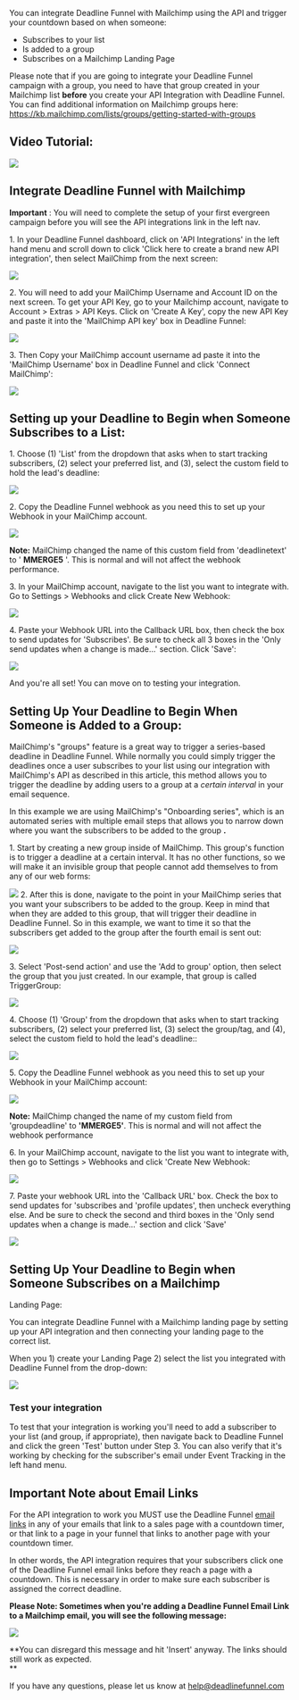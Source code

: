 You can integrate Deadline Funnel with Mailchimp using the API and trigger
your countdown based on when someone:

  * Subscribes to your list 
  * Is added to a group
  * Subscribes on a Mailchimp Landing Page

Please note that if you are going to integrate your Deadline Funnel campaign
with a group, you need to have that group created in your Mailchimp list
**before**  you create your API Integration with Deadline Funnel. You can find
additional information on Mailchimp groups here:
<https://kb.mailchimp.com/lists/groups/getting-started-with-groups>

## Video Tutorial:

![](https://fast.wistia.com/embed/medias/1vfqfnncct/swatch)

## Integrate Deadline Funnel with Mailchimp

**Important** : You will need to complete the setup of your first evergreen
campaign before you will see the API integrations link in the left nav.

1\.  In your Deadline Funnel dashboard, click on 'API Integrations' in the left hand menu and scroll down to click 'Click here to create a brand new API integration', then select MailChimp from the next screen: 

![](https://d33v4339jhl8k0.cloudfront.net/docs/assets/53974d6ce4b0c76107b109d1/images/5b48d6dc2c7d3a099f2e876e/file-5SYoM4nVm8.png)


2\. You will need to add your MailChimp Username and Account ID on the next screen. To get your API Key, go to your Mailchimp account, navigate to Account > Extras > API Keys. Click on 'Create A Key', copy the new API Key and paste it into the 'MailChimp API key' box in Deadline Funnel:     

![](https://d33v4339jhl8k0.cloudfront.net/docs/assets/53974d6ce4b0c76107b109d1/images/59c18db32c7d3a73488cfc9a/file-4VuyNdkQW0.png)


3\. Then Copy your MailChimp account username ad paste it into the 'MailChimp Username' box in Deadline Funnel and click 'Connect MailChimp': 

![](https://d33v4339jhl8k0.cloudfront.net/docs/assets/53974d6ce4b0c76107b109d1/images/5b48d8e32c7d3a099f2e8789/file-nU6JdBd7Kn.png)

## Setting up your Deadline to Begin when Someone Subscribes to a List:

1\.  Choose (1) 'List' from the dropdown that asks when to start tracking subscribers, (2) select your preferred list, and (3), select the custom field to hold the lead's deadline: 

![](https://d33v4339jhl8k0.cloudfront.net/docs/assets/53974d6ce4b0c76107b109d1/images/5b48e5430428630abc0c0c67/file-WOmSyWDs6G.png)


2\. Copy the Deadline Funnel webhook as you need this to set up your Webhook in
your MailChimp account.

![](https://d33v4339jhl8k0.cloudfront.net/docs/assets/53974d6ce4b0c76107b109d1/images/5b48e5882c7d3a099f2e8802/file-dYgZxEZkY1.png)

**Note:**  MailChimp changed the name of this custom field from 'deadlinetext'
to ' **MMERGE5** '. This is normal and will not affect the webhook
performance.


3\. In your MailChimp account, navigate to the list you want to integrate with. Go to Settings > Webhooks and click Create New Webhook: 

![](https://d33v4339jhl8k0.cloudfront.net/docs/assets/53974d6ce4b0c76107b109d1/images/59c18ff32c7d3a73488cfcaa/file-4ASDTBjknn.png)


4\. Paste your Webhook URL into the Callback URL box, then check the box to send updates for 'Subscribes'. Be sure to check all 3 boxes in the 'Only send updates when a change is made...' section. Click 'Save': 

![](https://d33v4339jhl8k0.cloudfront.net/docs/assets/53974d6ce4b0c76107b109d1/images/59c190ad2c7d3a73488cfcad/file-jBxxYZ5y4r.png)

And you're all set! You can move on to testing your integration.

## Setting Up Your Deadline to Begin When Someone is Added to a Group:

MailChimp's "groups" feature is a great way to trigger a series-based deadline
in Deadline Funnel. While normally you could simply trigger the deadlines once
a user subscribes to your list using our integration with MailChimp's API as
described in this article, this method allows you to trigger the deadline by
adding users to a group at a _certain interval_ in your email sequence.

In this example we are using MailChimp's "Onboarding series", which is an
automated series with multiple email steps that allows you to narrow down
where you want the subscribers to be added to the group **.**

1\.  Start by creating a new group inside of MailChimp. This group's function is to trigger a deadline at a certain interval. It has no other functions, so we will make it an invisible group that people cannot add themselves to from any of our web forms: 

![](https://d33v4339jhl8k0.cloudfront.net/docs/assets/53974d6ce4b0c76107b109d1/images/5d1cc53f2c7d3a5cd38e9144/file-ZrDLAQRHBf.jpg) 
2\. After this is done, navigate to the point in your MailChimp series that you want your subscribers to be added to the group. Keep in mind that when they are added to this group, that will trigger their deadline in Deadline Funnel. So in this example, we want to time it so that the subscribers get added to the group after the fourth email is sent out: 

![](https://d33v4339jhl8k0.cloudfront.net/docs/assets/53974d6ce4b0c76107b109d1/images/5d1cc4e22c7d3a5cd38e9137/file-u9RhY7TY23.jpg)

3\. Select 'Post-send action' and use the 'Add to group' option, then select the group that you just created. In our example, that group is called TriggerGroup: 

![](https://d33v4339jhl8k0.cloudfront.net/docs/assets/53974d6ce4b0c76107b109d1/images/5d1cc6432c7d3a5cd38e9166/file-S9Ocl2KKuE.jpg)


4\. Choose (1) 'Group' from the dropdown that asks when to start tracking subscribers, (2) select your preferred list, (3) select the group/tag, and (4), select the custom field to hold the lead's deadline:: 

![](https://d33v4339jhl8k0.cloudfront.net/docs/assets/53974d6ce4b0c76107b109d1/images/5b48e73f2c7d3a099f2e8815/file-uG71IdkB3W.png)


5\. Copy the Deadline Funnel webhook as you need this to set up your Webhook in your MailChimp account: 

![](https://d33v4339jhl8k0.cloudfront.net/docs/assets/53974d6ce4b0c76107b109d1/images/5b48e5882c7d3a099f2e8802/file-dYgZxEZkY1.png)

**Note:** MailChimp changed the name of my custom field from 'groupdeadline'
to **'MMERGE5'**. This is normal and will not affect the webhook performance


6\. In your MailChimp account, navigate to the list you want to integrate with, then go to Settings > Webhooks and click 'Create New Webhook: 

![](https://d33v4339jhl8k0.cloudfront.net/docs/assets/53974d6ce4b0c76107b109d1/images/59c18ff32c7d3a73488cfcaa/file-4ASDTBjknn.png)


7\. Paste your webhook URL into the 'Callback URL' box. Check the box to send updates for 'subscribes and 'profile updates', then uncheck everything else. And be sure to check the second and third boxes in the 'Only send updates when a change is made...' section and click 'Save' 

![](https://d33v4339jhl8k0.cloudfront.net/docs/assets/53974d6ce4b0c76107b109d1/images/59cbc903042863033a1d2bfd/file-kIVF7RBvgs.png)

## Setting Up Your Deadline to Begin when Someone Subscribes on a Mailchimp
Landing Page:

 You can integrate Deadline Funnel with a Mailchimp landing page by setting up
your API integration and then connecting your landing page to the correct
list.

When you 1) create your Landing Page 2) select the list you integrated with
Deadline Funnel from the drop-down:

![](https://d33v4339jhl8k0.cloudfront.net/docs/assets/53974d6ce4b0c76107b109d1/images/5bc8b698042863158cc7983f/file-QS3YEnMBjY.png)

### Test your integration

To test that your integration is working you'll need to add a subscriber to
your list (and group, if appropriate), then navigate back to Deadline Funnel
and click the green 'Test' button under Step 3. You can also verify that it's
working by checking for the subscriber's email under Event Tracking in the
left hand menu.

## Important Note about Email Links

For the API integration to work you MUST use the Deadline Funnel  [email
links](http://documentation.deadlinefunnel.com/article/16-expiring-links) in
any of your emails that link to a sales page with a countdown timer, or that
link to a page in your funnel that links to another page with your countdown
timer.

In other words, the API integration requires that your subscribers click one
of the Deadline Funnel email links before they reach a page with a countdown.
This is necessary in order to make sure each subscriber is assigned the
correct deadline.

**Please Note: Sometimes when you're adding a Deadline Funnel Email Link to a
Mailchimp email, you will see the following message:**

![](https://d33v4339jhl8k0.cloudfront.net/docs/assets/53974d6ce4b0c76107b109d1/images/5b9fd3c10428631d7a8b3c84/file-9ghpgUYSoe.png)

**You can disregard this message and hit 'Insert' anyway. The links should
still work as expected.  
**

If you have any questions, please let us know at
[help@deadlinefunnel.com](mailto:mailto:help@deadlinefunnel.com)

